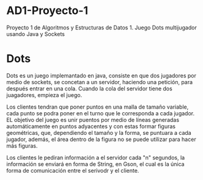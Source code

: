 # AD1-Proyecto-1
Proyecto 1 de Algoritmos y Estructuras de Datos 1. Juego Dots multijugador usando Java y Sockets
# Dots
  Dots es un juego implemantado en java, consiste en que dos jugadores por medio de sockets, se concetan a un servidor,
haciendo una petición, para después entrar en una cola. Cuando la cola del servidor tiene dos juagadores, empieza el juego. 

  Los clientes tendran que poner puntos en una malla de tamaño variable, cada punto se podra poner en el turno que le 
corresponda a cada jugador. EL objetivo del juego es unir puentos por medio de líneas generadas automáticamente en puntos 
adyacentes y con estas formar figuras geométricas, que, dependiendo el tamaño y la forma, se puntuara a cada jugador, además, 
el área dentro de la figura no se puede utilizar para hacer más figuras.

  Los clientes le pediran información a el servidor cada "n" segundos, la información se enviará en forma de String, en Gson, 
el cual es la única forma de comunicación entre el serivodr y el cliente.
